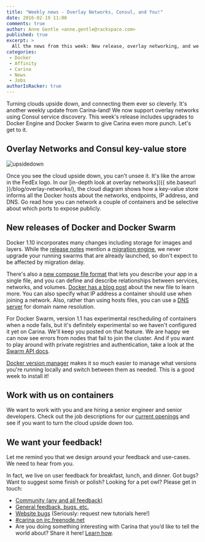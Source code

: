 ```yaml
---
title: "Weekly news - Overlay Networks, Consul, and You!"
date: 2016-02-19 11:00
comments: true
author: Anne Gentle <anne.gentle@rackspace.com>
published: true
excerpt: >
  All the news from this week: New release, overlay networking, and we want to work with you.
categories:
 - Docker
 - Affinity
 - Carina
 - News
 - Jobs
authorIsRacker: true
---
```


Turning clouds upside down, and connecting them ever so cleverly. It's another
weekly update from Carina-land! We now support overlay networks using Consul 
service discovery. This week's release includes upgrades to Docker Engine
and Docker Swarm to give Carina even more punch. Let's get to it.

## Overlay Networks and Consul key-value store

<img class="right" src="{% asset_path weekly-news/upsidedownowl.jpg %}" alt="upsidedown"/>

Once you see the cloud upside down, you can't unsee it. It's like the arrow in the
FedEx logo. In our [in-depth look at overlay networks]({{ site.baseurl }}/blog/overlay-networks/),
the cloud diagram shows how a key-value store informs all the Docker hosts about the
networks, endpoints, IP address, and DNS. Go read how you can network a couple of
containers and be selective about which ports to expose publicly.

## New releases of Docker and Docker Swarm

Docker 1.10 incorporates many changes including storage for images and layers. While the
[release notes](https://github.com/docker/docker/releases/tag/v1.10.0) mention a [migration engine](https://hub.docker.com/r/docker/v1.10-migrator/), we never upgrade your
running swarms that are already launched, so don't expect to be affected by migration delay.

There's also a [new compose file format](https://docs.docker.com/compose/compose-file/)
that lets you describe your app in a single file, and you can define and describe
relationships between services, networks, and volumes. [Docker has a blog post](https://blog.docker.com/2016/02/compose-1-6/) about the
new file to learn more. You can also specify what IP address a container should use when joining a network. Also, rather than using hosts
files, you can use a [DNS server](https://docs.docker.com/engine/userguide/networking/dockernetworks/#docker-embedded-dns-server)
for domain name resolution.

For Docker Swarm, version 1.1 has experimental rescheduling of containers when a node fails,
but it's definitely experimental so we haven't configured it yet on Carina. We'll keep
you posted on that feature. We are happy we can now see errors from nodes that fail to join
the cluster. And if you want to play around with private registries and authentication,
take a look at the [Swarm API docs](https://docs.docker.com/swarm/swarm-api/#registry-authentication).

[Docker version manager](https://getcarina.com/docs/tutorials/docker-version-manager/)
makes it so much easier to manage what versions you're running locally and switch between
them as needed. This is a good week to install it!

## Work with us on containers

We want to work with you and are hiring a senior engineer and senior developers. Check out
the job descriptions for our [current openings](https://github.com/getcarina/carina-jobs)
and see if you want to turn the cloud upside down too.

## We want your feedback!

Let me remind you that we design around your feedback and use-cases. We need to hear from you.

In fact, we live on user feedback for breakfast, lunch, and dinner. Got bugs? Want to
suggest some finish or polish? Looking for a pet owl? Please get in touch:

* [Community (any and all feedback)](https://community.getcarina.com/)
* [General feedback, bugs, etc.](https://github.com/getcarina/feedback)
* [Website bugs](https://github.com/getcarina/getcarina.com/issues) (Seriously: request new tutorials here!)
* [#carina on irc.freenode.net](https://botbot.me/freenode/carina/)
* Are you doing something interesting with Carina that you’d like to tell the world about? Share it here! <a href="https://github.com/getcarina/getcarina.com/blob/master/CONTRIBUTING.md">Learn how</a>.

